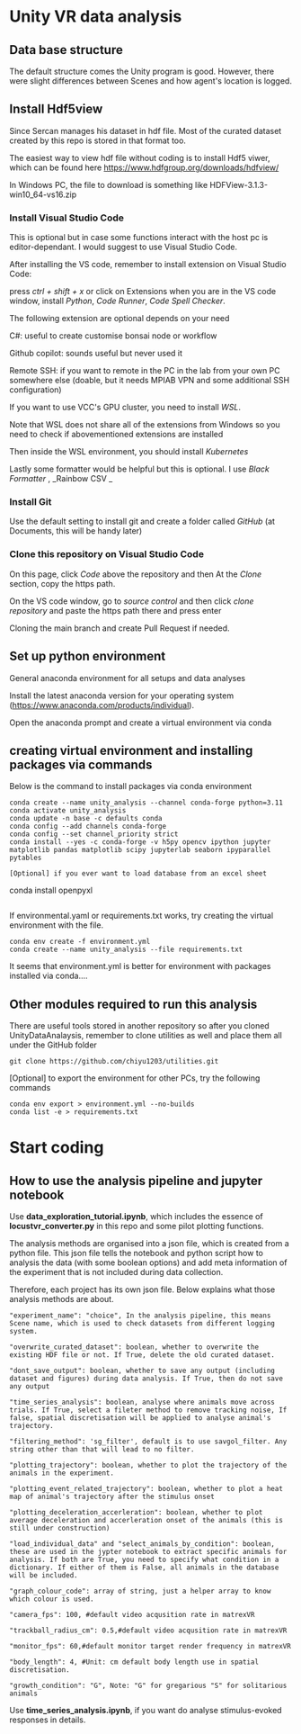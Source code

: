 # Unity VR data analysis

## Data base structure
The default structure comes the Unity program is good. However, there were slight differences between Scenes and how agent's location is logged.

## Install Hdf5view

Since Sercan manages his dataset in hdf file. Most of the curated dataset created by this repo is stored in that format too.

The easiest way to view hdf file without coding is to install Hdf5 viwer, which can be found here <https://www.hdfgroup.org/downloads/hdfview/>

In Windows PC, the file to download is something like HDFView-3.1.3-win10_64-vs16.zip

### Install Visual Studio Code

This is optional but in case some functions interact with the host pc is editor-dependant. I would suggest to use Visual Studio Code.

After installing the VS code, remember to install extension on Visual Studio Code: 

press *ctrl + shift + x* or click on Extensions when you are in the VS code window, install _Python_, _Code Runner_, *Code Spell Checker*.

The following extension are optional depends on your need

C#: useful to create customise bonsai node or workflow

Github copilot: sounds useful but never used it

Remote SSH: if you want to remote in the PC in the lab from your own PC somewhere else (doable, but it needs MPIAB VPN and some additional SSH configuration)

If you want to use VCC's GPU cluster, you need to install _WSL_.

Note that WSL does not share all of the extensions from Windows so you need to check if abovementioned extensions are installed

Then inside the WSL environment, you should install _Kubernetes_

Lastly some formatter would be helpful but this is optional. I use _Black Formatter_ , _Rainbow CSV _


### Install Git

Use the default setting to install git and create a folder called *GitHub* (at Documents, this will be handy later)


### Clone this repository on Visual Studio Code

On this page, click *Code* above the repository and then At the *Clone* section, copy the https path.

On the VS code window, go to *source control* and then click *clone repository* and paste the https path there and press enter

Cloning the main branch and create Pull Request if needed.

## Set up python environment

General anaconda environment for all setups and data analyses

Install the latest anaconda version for your operating system (https://www.anaconda.com/products/individual).

Open the anaconda prompt and create a virtual environment via conda

## creating virtual environment and installing packages via commands

Below is the command to install packages via conda environment 

```
conda create --name unity_analysis --channel conda-forge python=3.11
conda activate unity_analysis
conda update -n base -c defaults conda
conda config --add channels conda-forge
conda config --set channel_priority strict
conda install --yes -c conda-forge -v h5py opencv ipython jupyter matplotlib pandas matplotlib scipy jupyterlab seaborn ipyparallel pytables

[Optional] if you ever want to load database from an excel sheet
```
conda install openpyxl
```
```
If environmental.yaml or requirements.txt works, try creating the virtual environment with the file.
```
conda env create -f environment.yml
conda create --name unity_analysis --file requirements.txt
```
It seems that environment.yml is better for environment with packages installed via conda....

## Other modules required to run this analysis

There are useful tools stored in another repository so after you cloned UnityDataAnalaysis, remember to clone utilities as well and place them all under the GitHub folder

```
git clone https://github.com/chiyu1203/utilities.git
```
[Optional] to export the environment for other PCs, try the following commands
```
conda env export > environment.yml --no-builds
conda list -e > requirements.txt
```
# Start coding

## How to use the analysis pipeline and jupyter notebook

Use **data_exploration_tutorial.ipynb**, which includes the essence of **locustvr_converter.py** in this repo and some pilot plotting functions.

The analysis methods are organised into a json file, which is created from a python file. This json file tells the notebook and python script how to analysis the data (with some boolean options) and add meta information of the experiment that is not included during data collection.

Therefore, each project has its own json file. Below explains what those analysis methods are about.

    "experiment_name": "choice", In the analysis pipeline, this means Scene name, which is used to check datasets from different logging system.

    "overwrite_curated_dataset": boolean, whether to overwrite the existing HDF file or not. If True, delete the old curated dataset.

    "dont_save_output": boolean, whether to save any output (including dataset and figures) during data analysis. If True, then do not save any output

    "time_series_analysis": boolean, analyse where animals move across trials. If True, select a fileter method to remove tracking noise, If false, spatial discretisation will be applied to analyse animal's trajectory.
    
    "filtering_method": 'sg_filter', default is to use savgol_filter. Any string other than that will lead to no filter. 
    
    "plotting_trajectory": boolean, whether to plot the trajectory of the animals in the experiment.
    
    "plotting_event_related_trajectory": boolean, whether to plot a heat map of animal's trajectory after the stimulus onset
    
    "plotting_deceleration_accerleration": boolean, whether to plot average deceleration and accerleration onset of the animals (this is still under construction)

    "load_individual_data" and "select_animals_by_condition": boolean, these are used in the jypter notebook to extract specific animals for analysis. If both are True, you need to specify what condition in a dictionary. If either of them is False, all animals in the database will be included.
    
    "graph_colour_code": array of string, just a helper array to know which colour is used.

    "camera_fps": 100, #default video acqusition rate in matrexVR
    
    "trackball_radius_cm": 0.5,#default video acqusition rate in matrexVR
    
    "monitor_fps": 60,#default monitor target render frequency in matrexVR
    
    "body_length": 4, #Unit: cm default body length use in spatial discretisation.
    
    "growth_condition": "G", Note: "G" for gregarious "S" for solitarious animals

Use **time_series_analysis.ipynb**, if you want do analyse stimulus-evoked responses in details.




